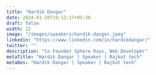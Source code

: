 ```yaml
---
title: "Hardik Dangar"
date: 2024-01-10T19:12:17+05:30
draft: false
width: 12
image: "/images/speakers/hardik-danger.jpeg"
linkedin: "https://www.linkedin.com/in/hardikdangar/"
twitter: ""
description: "Co Founder Sphere Rays, Web Developer"
metaTitle: "Hardik Dangar | Speaker | Rajkot tech"
metaDes: "Hardik Dangar | Speaker | Rajkot tech"
---
```

